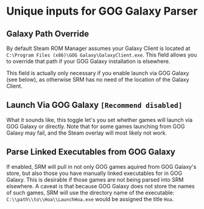 # Unique inputs for GOG Galaxy Parser

## Galaxy Path Override
By default Steam ROM Manager assumes your Galaxy Client is located at `C:\Program Files (x86)\GOG Galaxy\GalaxyClient.exe`. This field allows you to override that path if your GOG Galaxy installation is elsewhere.

This field is actually only necessary if you enable launch via GOG Galaxy (see below), as otherwise SRM has no need of the location of the Galaxy Client.

## Launch Via GOG Galaxy `[Recommend disabled]`

What it sounds like, this toggle let's you set whether games will launch via GOG Galaxy or directly. Note that for some games launching from GOG Galaxy may fail, and the Steam overlay will most likely not work.

## Parse Linked Executables from GOG Galaxy

If enabled, SRM will pull in not only GOG games aquired from GOG Galaxy's store, but also those you have manually linked executables for in GOG Galaxy. This is desirable if those games are not being parsed into SRM elsewhere. A caveat is that because GOG Galaxy does not store the names of such games, SRM will use the directory name of the executable: `C:\\path\\to\\Hoa\\LaunchHoa.exe` would be assigned the title `Hoa`.